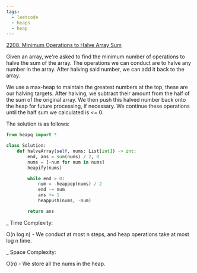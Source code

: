 ```yaml
---
tags:
  - leetcode
  - heaps
  - heap
---
```


<a href="https://leetcode.com/problems/minimum-operations-to-halve-array-sum/">
2208. Minimum Operations to Halve Array Sum</a>

Given an array, we're asked to find the minimum number of operations to halve
the sum of the array. The operations we can conduct are to halve any number in
the array. After halving said number, we can add it back to the array.

We use a max-heap to maintain the greatest numbers at the top, these are our
halving targets. After halving, we subtract their amount from the half of the
sum of the original array. We then push this halved number back onto the heap
for future processing, if necessary. We continue these operations until the half
sum we calculated is <= 0.

The solution is as follows:

```python
from heapq import *

class Solution:
    def halveArray(self, nums: List[int]) -> int:
        end, ans = sum(nums) / 2, 0
        nums = [-num for num in nums]
        heapify(nums)

        while end > 0:
            num = -heappop(nums) / 2
            end -= num
            ans += 1
            heappush(nums, -num)

        return ans
```

\_ Time Complexity:

O(n log n) - We conduct at most n steps, and heap operations take at most log n
time.

\_ Space Complexity:

O(n) - We store all the nums in the heap.
